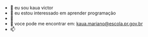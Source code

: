 - 👋 eu sou kaua victor 
- 👀 eu estou interessado em aprender programação 
- 🌱 
- 💞️ voce pode me encontrar em: kaua.mariano@escola.pr.gov.br 
- 📫 

<!---
kauaVictor5865/kauaVictor5865 is a ✨ special ✨ repository because its `README.md` (this file) appears on your GitHub profile.
You can click the Preview link to take a look at your changes.
--->
